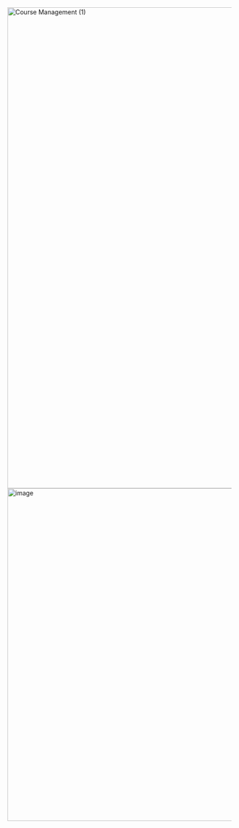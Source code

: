 <img width="1920" height="1080" alt="Course Management (1)" src="https://github.com/user-attachments/assets/a9613cc0-9c44-4e3a-a37f-5f3812b6ea33" />
<img width="976" height="747" alt="image" src="https://github.com/user-attachments/assets/0aadd42e-e988-41c4-9748-d7a09eb60a2b" />
